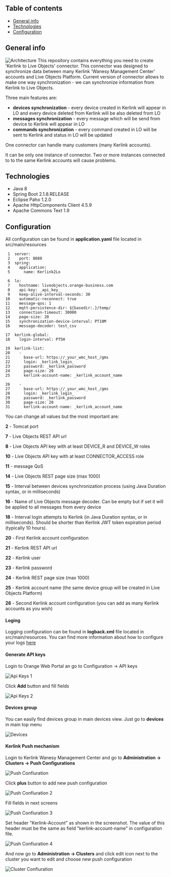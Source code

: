 ## Table of contents
* [General info](#general-info)
* [Technologies](#technologies)
* [Configuration](#configuration)

## General info
![Architecture](/assets/architecture.png)
This repository contains everything you need to create 'Kerlink to Live Objects' connector. This connector was designed to synchronize data between many Kerlink 'Wanesy Management Center' accounts and Live Objects Platform. Current version of connector allows to make one way synchronization - we can synchronize information from Kerlink to Live Objects.

Three main features are:
* **devices synchronization** - every device created in Kerlink will appear in LO and every device deleted from Kerlink will be also deleted from LO
* **messages synchronization** - every message which will be send from device to Kerlink will appear in LO
* **commands synchronization** - every command created in LO will be sent to Kerlink and status in LO will be updated

One connector can handle many customers (many Kerlink accounts).  

It can be only one instance of connector. Two or more instances connected to to the same Kerlink accounts will cause problems.

## Technologies
* Java 8
* Spring Boot 2.1.8.RELEASE
* Eclipse Paho 1.2.0
* Apache HttpComponents Client 4.5.9
* Apache Commons Text 1.9

## Configuration
All configuration can be found in **application.yaml** file located in src/main/resources

```
 1  server:
 2    port: 8080
 3  spring:
 4    application:
 5      name: Kerlink2Lo
    
 6  lo:
 7    hostname: liveobjects.orange-business.com
 8    api-key: _api_key_
 9    keep-alive-interval-seconds: 30
10    automatic-reconnect: true
11    message-qos: 1
12    mqtt-persistence-dir: ${basedir:.}/temp/
13    connection-timeout: 30000
14    page-size: 20
15    synchronization-device-interval: PT10M
16    message-decoder: test_csv
    
17  kerlink-global:
18    login-interval: PT5H
    
19  kerlink-list:
20    -
21      base-url: https://_your_wmc_host_/gms
22      login: _kerlink_login_
23      password: _kerlink_password
24      page-size: 20
25      kerlink-account-name: _kerlink_account_name
    
26    -
27      base-url: https://_your_wmc_host_/gms
28      login: _kerlink_login_
29      password: _kerlink_password
30      page-size: 20
31      kerlink-account-name: _kerlink_account_name

```
You can change all values but the most important are:

**2** - Tomcat port

**7** - Live Objects REST API url

**8** - Live Objects API key with at least DEVICE\_R and DEVICE\_W roles 

**10** - Live Objects API key with at least CONNECTOR_ACCESS role

**11** - message QoS

**14** - Live Objects REST page size (max 1000)

**15** - Interval between devices synchronization process (using Java Duration syntax, or in milliseconds)

**16** - Name of Live Objects message decoder. Can be empty but if set it will be applied to all messages from every device

**18** - Interval login attempts to Kerlink (in Java Duration syntax, or in milliseconds). Should be shorter than Kerlink
JWT token expiration period (typically 10 hours).

**20** - First Kerlink account configuration

**21** - Kerlink REST API url

**22** -  Kerlink user

**23** -  Kerlink password

**24** - Kerlink REST page size (max 1000)

**25** - Kerlink account name (the same device group will be created in Live Objects Platform)

**26** - Second Kerlink account configuration (you can add as many Kerlink accounts as you wish)


#### Loging
Logging configuration can be found in **logback.xml** file located in src/main/resources. You can find more information about how to configure your logs [here](http://logback.qos.ch/manual/configuration.html) 

#### Generate API keys
Login to Orange Web Portal an go to Configuration -> API keys 

![Api Keys 1](/assets/api_key_1.png) 

Click **Add** button and fill fields

![Api Keys 2](/assets/api_key_2.png)


#### Devices group
You can easily find devices group in main devices view. Just go to **devices** in main top menu

![Devices](/assets/devices.png)

#### Kerlink Push mechanism
Login to Kerlink Wanesy Management Center and go to **Administration -> Clusters -> Push Configurations**

![Push Confiuration](/assets/push_configuration.png)

Click **plus** button to add new push configuration

![Push Confiuration 2](/assets/push_configuration_2.png)

Fill fields in next screens

![Push Confiuration 3](/assets/push_configuration_3.png)

Set header "Kerlink-Account" as shown in the screenshot. The value of this header must be the same as field "kerlink-account-name" in configuration file. 

![Push Confiuration 4](/assets/push_configuration4.png)

And now go to **Administration -> Clusters** and click edit icon next to the cluster you want to edit and choose new push configuration 

![Cluster Confiuration](/assets/cluster_configuration.png)
